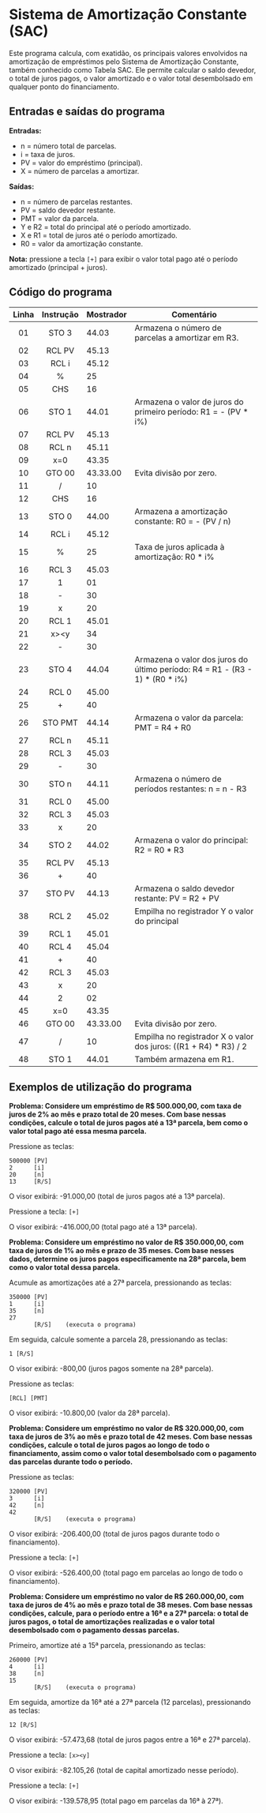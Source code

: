 # Sistema de Amortização Constante (SAC)

Este programa calcula, com exatidão, os principais valores envolvidos na amortização de empréstimos pelo Sistema de Amortização Constante, também conhecido como Tabela SAC. Ele permite calcular o saldo devedor, o total de juros pagos, o valor amortizado e o valor total desembolsado em qualquer ponto do financiamento.

## Entradas e saídas do programa

**Entradas:**
- n = número total de parcelas.
- i = taxa de juros.
- PV = valor do empréstimo (principal).
- X = número de parcelas a amortizar.

**Saídas:**
- n = número de parcelas restantes.
- PV = saldo devedor restante.
- PMT = valor da parcela.
- Y e R2 = total do principal até o período amortizado.
- X e R1 = total de juros até o período amortizado.
- R0 = valor da amortização constante.

**Nota:** pressione a tecla `[+]` para exibir o valor total pago  até o período amortizado (principal + juros).

## Código do programa

| Linha | Instrução | Mostrador | Comentário                                                                   |
| :---: | :-------: | --------- | ---------------------------------------------------------------------------- |
|  01   |   STO 3   | 44.03     | Armazena o número de parcelas a amortizar em R3.                             |
|  02   |  RCL PV   | 45.13     |                                                                              |
|  03   |   RCL i   | 45.12     |                                                                              |
|  04   |     %     | 25        |                                                                              |
|  05   |    CHS    | 16        |                                                                              |
|  06   |   STO 1   | 44.01     | Armazena o valor de juros do primeiro período: R1 = - (PV * i%)              |
|  07   |  RCL PV   | 45.13     |                                                                              |
|  08   |   RCL n   | 45.11     |                                                                              |
|  09   |    x=0    | 43.35     |                                                                              |
|  10   |  GTO 00   | 43.33.00  | Evita divisão por zero.                                                      |
|  11   |     /     | 10        |                                                                              |
|  12   |    CHS    | 16        |                                                                              |
|  13   |   STO 0   | 44.00     | Armazena a amortização constante: R0 = - (PV / n)                            |
|  14   |   RCL i   | 45.12     |                                                                              |
|  15   |     %     | 25        | Taxa de juros aplicada à amortização: R0 * i%                                |
|  16   |   RCL 3   | 45.03     |                                                                              |
|  17   |     1     | 01        |                                                                              |
|  18   |     -     | 30        |                                                                              |
|  19   |     x     | 20        |                                                                              |
|  20   |   RCL 1   | 45.01     |                                                                              |
|  21   |   x><y    | 34        |                                                                              |
|  22   |     -     | 30        |                                                                              |
|  23   |   STO 4   | 44.04     | Armazena o valor dos juros do último período: R4 = R1 - (R3 - 1) * (R0 * i%) |
|  24   |   RCL 0   | 45.00     |                                                                              |
|  25   |     +     | 40        |                                                                              |
|  26   |  STO PMT  | 44.14     | Armazena o valor da parcela: PMT = R4 + R0                                   |
|  27   |   RCL n   | 45.11     |                                                                              |
|  28   |   RCL 3   | 45.03     |                                                                              |
|  29   |     -     | 30        |                                                                              |
|  30   |   STO n   | 44.11     | Armazena o número de períodos restantes: n = n - R3                          |
|  31   |   RCL 0   | 45.00     |                                                                              |
|  32   |   RCL 3   | 45.03     |                                                                              |
|  33   |     x     | 20        |                                                                              |
|  34   |   STO 2   | 44.02     | Armazena o valor do principal: R2 = R0 * R3                                  |
|  35   |  RCL PV   | 45.13     |                                                                              |
|  36   |     +     | 40        |                                                                              |
|  37   |  STO PV   | 44.13     | Armazena o saldo devedor restante: PV = R2 + PV                              |
|  38   |   RCL 2   | 45.02     | Empilha no registrador Y o valor do principal                                |
|  39   |   RCL 1   | 45.01     |                                                                              |
|  40   |   RCL 4   | 45.04     |                                                                              |
|  41   |     +     | 40        |                                                                              |
|  42   |   RCL 3   | 45.03     |                                                                              |
|  43   |     x     | 20        |                                                                              |
|  44   |     2     | 02        |                                                                              |
|  45   |    x=0    | 43.35     |                                                                              |
|  46   |  GTO 00   | 43.33.00  | Evita divisão por zero.                                                      |
|  47   |     /     | 10        | Empilha no registrador X o valor dos juros: ((R1 + R4) * R3) / 2             |
|  48   |   STO 1   | 44.01     | Também armazena em R1.                                                       |

## Exemplos de utilização do programa

**Problema: Considere um empréstimo de R$ 500.000,00, com taxa de juros de 2% ao mês e prazo total de 20 meses. Com base nessas condições, calcule o total de juros pagos até a 13ª parcela, bem como o valor total pago até essa mesma parcela.**

Pressione as teclas:
```
500000 [PV]
2      [i]
20     [n]
13     [R/S]
```

O visor exibirá: -91.000,00 (total de juros pagos até a 13ª parcela).

Pressione a tecla: `[+]`

O visor exibirá: -416.000,00 (total pago até a 13ª parcela).

**Problema: Considere um empréstimo no valor de R$ 350.000,00, com taxa de juros de 1% ao mês e prazo de 35 meses. Com base nesses dados, determine os juros pagos especificamente na 28ª parcela, bem como o valor total dessa parcela.**

Acumule as amortizações até a 27ª parcela, pressionando as teclas:
```
350000 [PV]
1      [i]
35     [n]
27
       [R/S]    (executa o programa)
```

Em seguida, calcule somente a parcela 28, pressionando as teclas:
```
1 [R/S]
```

O visor exibirá: -800,00 (juros pagos somente na 28ª parcela).

Pressione as teclas:
```
[RCL] [PMT]
```

O visor exibirá: -10.800,00 (valor da 28ª parcela).

**Problema: Considere um empréstimo no valor de R$ 320.000,00, com taxa de juros de 3% ao mês e prazo total de 42 meses. Com base nessas condições, calcule o total de juros pagos ao longo de todo o financiamento, assim como o valor total desembolsado com o pagamento das parcelas durante todo o período.**

Pressione as teclas:
```
320000 [PV]
3      [i]
42     [n]
42
       [R/S]    (executa o programa)
```

O visor exibirá: -206.400,00 (total de juros pagos durante todo o financiamento).

Pressione a tecla: `[+]`

O visor exibirá: -526.400,00 (total pago em parcelas ao longo de todo o financiamento).

**Problema: Considere um empréstimo no valor de R$ 260.000,00, com taxa de juros de 4% ao mês e prazo total de 38 meses. Com base nessas condições, calcule, para o período entre a 16ª e a 27ª parcela: o total de juros pagos, o total de amortizações realizadas e o valor total desembolsado com o pagamento dessas parcelas.**

Primeiro, amortize até a 15ª parcela, pressionando as teclas:
```
260000 [PV]
4      [i]
38     [n]
15
       [R/S]    (executa o programa)
```

Em seguida, amortize da 16ª até a 27ª parcela (12 parcelas), pressionando as teclas:
```
12 [R/S]
```

O visor exibirá: -57.473,68 (total de juros pagos entre a 16ª e 27ª parcela).

Pressione a tecla: `[x><y]`

O visor exibirá: -82.105,26 (total de capital amortizado nesse período).

Pressione a tecla: `[+]`

O visor exibirá: -139.578,95 (total pago em parcelas da 16ª à 27ª).
